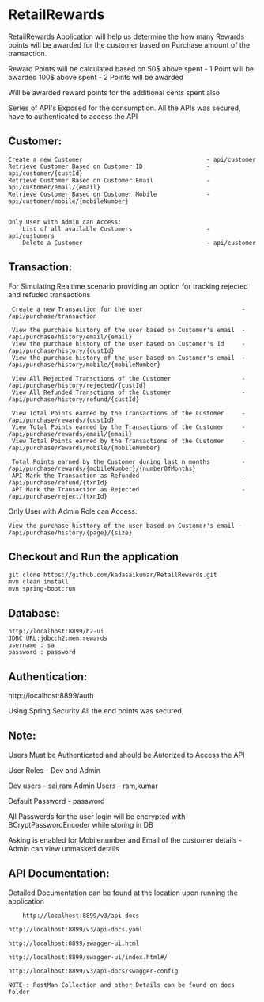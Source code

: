 # RetailRewards

RetailRewards Application will help us determine the how many Rewards points will be awarded for the customer based on Purchase amount of the transaction.

Reward Points will be calculated based on 
50$ above spent - 1 Point will be awarded
100$ above spent - 2 Points will be awarded

Will be awarded reward points for the additional cents spent also

Series of API's Exposed for the consumption. All the APIs was secured, have to authenticated to access the API

Customer:
---------
	Create a new Customer                  					- api/customer
	Retrieve Customer Based on Customer ID 					- api/customer/{custId}
	Retrieve Customer Based on Customer Email				- api/customer/email/{email}
	Retrieve Customer Based on Customer Mobile				- api/customer/mobile/{mobileNumber}
  
  
    Only User with Admin can Access:
    	List of all available Customers    					- api/customers
      	Delete a Customer                  					- api/customer

Transaction:
-----------
For Simulating Realtime scenario providing an option for tracking rejected and refuded transactions

   	 Create a new Transaction for the user                            - /api/purchase/transaction
     
	 View the purchase history of the user based on Customer's email  - /api/purchase/history/email/{email}
	 View the purchase history of the user based on Customer's Id     - /api/purchase/history/{custId}	 
	 View the purchase history of the user based on Customer's email  - /api/purchase/history/mobile/{mobileNumber}
	 
  	 View All Rejected Transctions of the Customer                    - /api/purchase/history/rejected/{custId}
	 View All Refunded Transctions of the Customer                    - /api/purchase/history/refund/{custId}
     
	 View Total Points earned by the Transactions of the Customer     - /api/purchase/rewards/{custId}
	 View Total Points earned by the Transactions of the Customer     - /api/purchase/rewards/email/{email}
	 View Total Points earned by the Transactions of the Customer     - /api/purchase/rewards/mobile/{mobileNumber}
   	 
	 Total Points earned by the Customer during last n months         - /api/purchase/rewards/{mobileNumber}/{numberOfMonths}
  	 API Mark the Transaction as Refunded                             - /api/purchase/refund/{txnId}
   	 API Mark the Transaction as Rejected                             - /api/purchase/reject/{txnId}
   
   Only User with Admin Role can Access:
   	
	View the purchase histtory of the user based on Customer's email - /api/purchase/history/{page}/{size}

Checkout and Run the application
--------------------------------

    git clone https://github.com/kadasaikumar/RetailRewards.git
    mvn clean install
    mvn spring-boot:run

Database:
---------
    http://localhost:8899/h2-ui
    JDBC URL:jdbc:h2:mem:rewards
    username : sa
    password : password
    
Authentication:
---------------
http://localhost:8899/auth

Using Spring Security All the end points was secured.

    
  Note: 
  -----
  Users Must be Authenticated and should be Autorized to Access the API 
  
  User Roles - Dev and Admin
  
  Dev users - sai,ram
  Admin Users - ram,kumar
  
  Default Password - password
  
  All Passwords for the user login will be encrypted with BCryptPasswordEncoder while storing in DB
  
  Asking is enabled for Mobilenumber and Email of the customer details - Admin can view unmasked details
  
  
  API Documentation:
  ------------------
  
  Detailed Documentation can be found at the location upon running the application 
  
    	http://localhost:8899/v3/api-docs
  	
	http://localhost:8899/v3/api-docs.yaml
  	
	http://localhost:8899/swagger-ui.html	
  	
	http://localhost:8899/swagger-ui/index.html#/
  	
	http://localhost:8899/v3/api-docs/swagger-config
    
    NOTE : PostMan Collection and other Details can be found on docs folder
